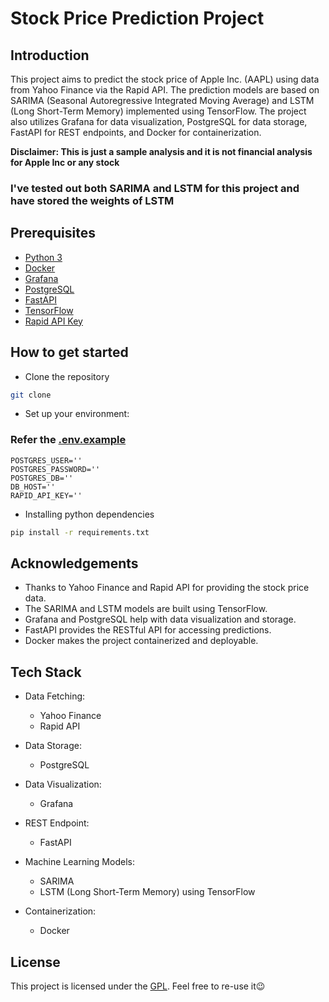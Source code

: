# Stock Price Prediction Project

## Introduction

This project aims to predict the stock price of Apple Inc. (AAPL) using data from Yahoo Finance via the Rapid API. The prediction models are based on SARIMA (Seasonal Autoregressive Integrated Moving Average) and LSTM (Long Short-Term Memory) implemented using TensorFlow. The project also utilizes Grafana for data visualization, PostgreSQL for data storage, FastAPI for REST endpoints, and Docker for containerization.

**Disclaimer: This is just a sample analysis and it is not financial analysis for Apple Inc or any stock**

### I've tested out both SARIMA and LSTM for this project and have stored the weights of LSTM

## Prerequisites

- [Python 3](https://www.python.org/downloads/)
- [Docker](https://docker.com)
- [Grafana](https://https://grafana.com/)
- [PostgreSQL](https://www.postgresql.org/)
- [FastAPI](https://fastapi.tiangolo.com/)
- [TensorFlow](https://www.tensorflow.org/install/pip)
- [Rapid API Key](https://rapidapi.com/search/yahoo%20finance)

## How to get started

- Clone the repository

```bash
git clone 
```

- Set up your environment:

### Refer the [.env.example](.env.example)

```env
POSTGRES_USER=''
POSTGRES_PASSWORD=''
POSTGRES_DB=''
DB_HOST=''
RAPID_API_KEY=''
```

- Installing python dependencies

```bash
pip install -r requirements.txt
```

## Acknowledgements

- Thanks to Yahoo Finance and Rapid API for providing the stock price data.
- The SARIMA and LSTM models are built using TensorFlow.
- Grafana and PostgreSQL help with data visualization and storage.
- FastAPI provides the RESTful API for accessing predictions.
- Docker makes the project containerized and deployable.

## Tech Stack

- Data Fetching:
  - Yahoo Finance
  - Rapid API

- Data Storage:
  - PostgreSQL

- Data Visualization:
  - Grafana

- REST Endpoint:
  - FastAPI

- Machine Learning Models:
  - SARIMA
  - LSTM (Long Short-Term Memory) using TensorFlow

- Containerization:
  - Docker

## License

This project is licensed under the [GPL](.LICENSE). Feel free to re-use it😉
